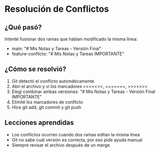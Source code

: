 # Resolución de Conflictos

## ¿Qué pasó?
Intenté fusionar dos ramas que habían modificado la misma línea:
- main: "# Mis Notas y Tareas - Versión Final"
- feature-conflicto: "# Mis Notas y Tareas IMPORTANTE"

## ¿Cómo se resolvió?
1. Git detectó el conflicto automáticamente
2. Abrí el archivo y vi los marcadores <<<<<<<, =======, >>>>>>>
3. Elegí combinar ambas versiones: "# Mis Notas y Tareas - Versión Final IMPORTANTE"
4. Elimité los marcadores de conflicto
5. Hice git add, git commit y git push

## Lecciones aprendidas
- Los conflictos ocurren cuando dos ramas editan la misma línea
- Git no sabe cuál versión es correcta, por eso pide ayuda manual
- Siempre revisar el archivo después de un merge

